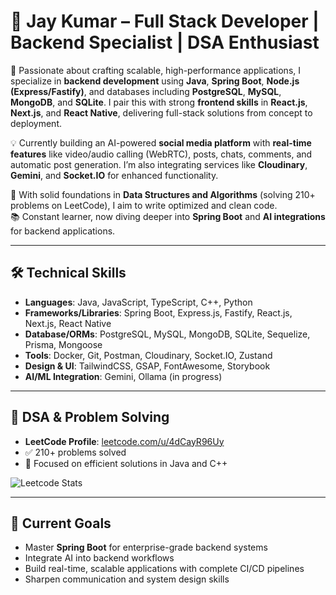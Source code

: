 # 👤 Jay Kumar – Full Stack Developer | Backend Specialist | DSA Enthusiast

🚀 Passionate about crafting scalable, high-performance applications, I specialize in **backend development** using **Java**, **Spring Boot**, **Node.js (Express/Fastify)**, and databases including **PostgreSQL**, **MySQL**, **MongoDB**, and **SQLite**. I pair this with strong **frontend skills** in **React.js**, **Next.js**, and **React Native**, delivering full-stack solutions from concept to deployment.

💡 Currently building an AI-powered **social media platform** with **real-time features** like video/audio calling (WebRTC), posts, chats, comments, and automatic post generation. I’m also integrating services like **Cloudinary**, **Gemini**, and **Socket.IO** for enhanced functionality.

🧠 With solid foundations in **Data Structures and Algorithms** (solving 210+ problems on LeetCode), I aim to write optimized and clean code.  
📚 Constant learner, now diving deeper into **Spring Boot** and **AI integrations** for backend applications.

---

## 🛠️ Technical Skills

- **Languages**: Java, JavaScript, TypeScript, C++, Python  
- **Frameworks/Libraries**: Spring Boot, Express.js, Fastify, React.js, Next.js, React Native  
- **Database/ORMs**: PostgreSQL, MySQL, MongoDB, SQLite, Sequelize, Prisma, Mongoose  
- **Tools**: Docker, Git, Postman, Cloudinary, Socket.IO, Zustand  
- **Design & UI**: TailwindCSS, GSAP, FontAwesome, Storybook  
- **AI/ML Integration**: Gemini, Ollama (in progress)

---

## 🧠 DSA & Problem Solving

- **LeetCode Profile**: [leetcode.com/u/4dCayR96Uy](https://leetcode.com/u/4dCayR96Uy/)  
- ✅ 210+ problems solved  
- 💪 Focused on efficient solutions in Java and C++

![Leetcode Stats](https://leetcard.jacoblin.cool/4dCayR96Uy)

---

## 🎯 Current Goals

- Master **Spring Boot** for enterprise-grade backend systems  
- Integrate AI into backend workflows  
- Build real-time, scalable applications with complete CI/CD pipelines  
- Sharpen communication and system design skills
